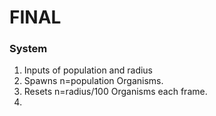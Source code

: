 FINAL
=====

### System

1. Inputs of population and radius
2. Spawns n=population Organisms.
3. Resets n=radius/100 Organisms each frame.
4. 
